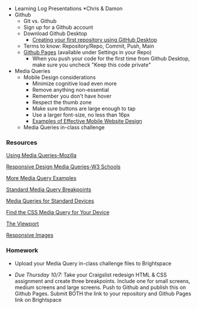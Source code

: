 * Learning Log Presentations
    *Chris & Damon
* Github
    * Git vs. Github
    * Sign up for a Github account
    * Download Github Desktop
        * [Creating your first repository using GitHub Desktop](https://help.github.com/en/desktop/getting-started-with-github-desktop/creating-your-first-repository-using-github-desktop)
    * Terms to know: Repository/Repo, Commit, Push, Main
    * [Github Pages](https://pages.github.com/) (available under Settings in your Repo)
        * When you push your code for the first time from Github Desktop, make sure you uncheck "Keep this code private"
* Media Queries
    * Mobile Design considerations
        * Minimize cognitive load even more
        * Remove anything non-essential
        * Remember you don't have hover
        * Respect the thumb zone
        * Make sure buttons are large enough to tap
        * Use a larger font-size, no less than 16px
        * [Examples of Effective Mobile Website Design](https://www.impactbnd.com/examples-of-effective-mobile-website-design)
    * Media Queries in-class challenge

### Resources

[Using Media Queries-Mozilla](https://developer.mozilla.org/en-US/docs/Web/CSS/Media_Queries/Using_media_queries)

[Responsive Design Media Queries-W3 Schools](https://www.w3schools.com/css/css_rwd_mediaqueries.asp)

[More Media Query Examples](https://www.w3schools.com/css/css3_mediaqueries_ex.asp)

[Standard Media Query Breakpoints](https://teamtreehouse.com/community/are-there-standard-media-query-break-points)

[Media Queries for Standard Devices](https://css-tricks.com/snippets/css/media-queries-for-standard-devices/)

[Find the CSS Media Query for Your Device](http://cssmediaqueries.com/)

[The Viewport](https://www.w3schools.com/css/css_rwd_viewport.asp)

[Responsive Images](https://developer.mozilla.org/en-US/docs/Learn/HTML/Multimedia_and_embedding/Responsive_images)

### Homework

* Upload your Media Query in-class challenge files to Brightspace

* *Due Thursday 10/7:* Take your Craigslist redesign HTML & CSS assignment and create three breakpoints. Include one for small screens, medium screens and large screens. Push to Github and publish this on Github Pages. Submit BOTH the link to your repository and Github Pages link on Brightspace
